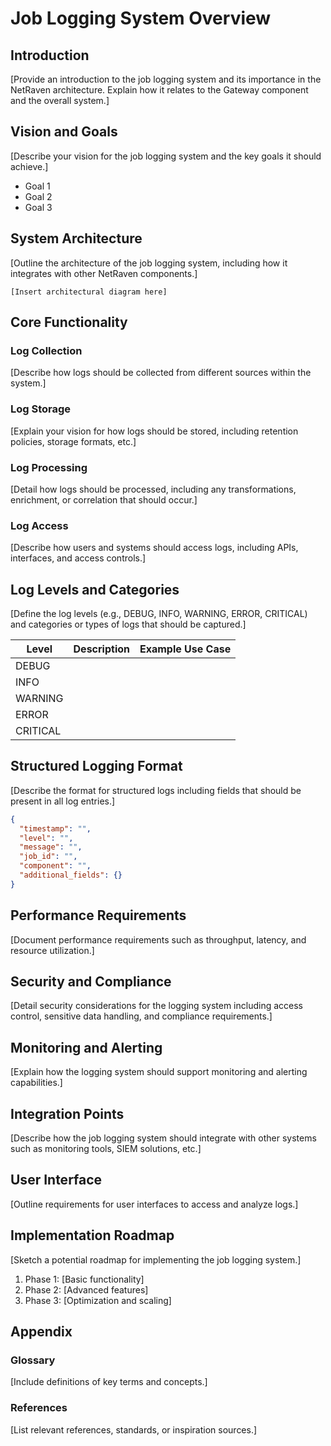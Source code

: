 # Job Logging System Overview

## Introduction

[Provide an introduction to the job logging system and its importance in the NetRaven architecture. Explain how it relates to the Gateway component and the overall system.]

## Vision and Goals

[Describe your vision for the job logging system and the key goals it should achieve.]

- Goal 1
- Goal 2
- Goal 3

## System Architecture

[Outline the architecture of the job logging system, including how it integrates with other NetRaven components.]

```
[Insert architectural diagram here]
```

## Core Functionality

### Log Collection

[Describe how logs should be collected from different sources within the system.]

### Log Storage

[Explain your vision for how logs should be stored, including retention policies, storage formats, etc.]

### Log Processing

[Detail how logs should be processed, including any transformations, enrichment, or correlation that should occur.]

### Log Access

[Describe how users and systems should access logs, including APIs, interfaces, and access controls.]

## Log Levels and Categories

[Define the log levels (e.g., DEBUG, INFO, WARNING, ERROR, CRITICAL) and categories or types of logs that should be captured.]

| Level | Description | Example Use Case |
|-------|-------------|-----------------|
| DEBUG | | |
| INFO | | |
| WARNING | | |
| ERROR | | |
| CRITICAL | | |

## Structured Logging Format

[Describe the format for structured logs including fields that should be present in all log entries.]

```json
{
  "timestamp": "",
  "level": "",
  "message": "",
  "job_id": "",
  "component": "",
  "additional_fields": {}
}
```

## Performance Requirements

[Document performance requirements such as throughput, latency, and resource utilization.]

## Security and Compliance

[Detail security considerations for the logging system including access control, sensitive data handling, and compliance requirements.]

## Monitoring and Alerting

[Explain how the logging system should support monitoring and alerting capabilities.]

## Integration Points

[Describe how the job logging system should integrate with other systems such as monitoring tools, SIEM solutions, etc.]

## User Interface

[Outline requirements for user interfaces to access and analyze logs.]

## Implementation Roadmap

[Sketch a potential roadmap for implementing the job logging system.]

1. Phase 1: [Basic functionality]
2. Phase 2: [Advanced features]
3. Phase 3: [Optimization and scaling]

## Appendix

### Glossary

[Include definitions of key terms and concepts.]

### References

[List relevant references, standards, or inspiration sources.]
